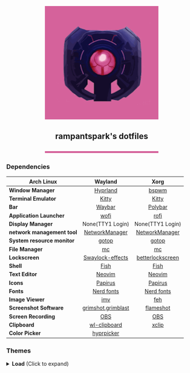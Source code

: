 <p align="center"><img src="https://github.com/rampantspark/rampant-dots/blob/main/img/96a9aca845b596ccc858eec33c4fbd48.png" width=300px></p>
<h2 align="center">rampantspark's dotfiles</h2>
<p align="center"><img src="https://github.com/rampantspark/rampant-dots/blob/main/img/196195007-ecebb290-2c6b-4fab-9e1e-2dbb12f7eb44.png" width=300px></p>


### Dependencies
|**Arch Linux**|Wayland|Xorg|
| - | :--: | :--: |
|**Window Manager**|[Hyprland](https://github.com/hyprwm/Hyprland)|[bspwm](https://github.com/baskerville/bspwm)|
|**Terminal Emulator**|[Kitty](https://github.com/kovidgoyal/kitty)|[Kitty](https://github.com/kovidgoyal/kitty)|
|**Bar**|[Waybar](https://github.com/Alexays/Waybar)|[Polybar](https://github.com/polybar/polybar)|
|**Application Launcher**|[wofi](https://github.com/lbonn/rofi)|[rofi](https://github.com/polybar/polybar)|
|**Display Manager**|None(TTY1 Login)|None(TTY1 Login)|
|**network management tool**|[NetworkManager](https://networkmanager.dev/)|[NetworkManager](https://networkmanager.dev/)|
|**System resource monitor**|[gotop](https://github.com/aristocratos/btop)|[gotop](https://github.com/aristocratos/btop)|
|**File Manager**|[mc](https://github.com/ranger/ranger)|[mc](https://github.com/ranger/ranger)|
|**Lockscreen**|[Swaylock-effects](https://github.com/mortie/swaylock-effects)|[betterlockscreen](https://github.com/meskarune/i3lock-fancy)|
|**Shell**|[Fish](https://github.com/fish-shell/fish-shell)|[Fish](https://github.com/fish-shell/fish-shell)|
|**Text Editor**|[Neovim](https://github.com/neovim/neovim)|[Neovim](https://github.com/neovim/neovim)|
|**Icons**|[Papirus](https://github.com/PapirusDevelopmentTeam/papirus-icon-theme)|[Papirus](https://github.com/PapirusDevelopmentTeam/papirus-icon-theme)|
|**Fonts**|[Nerd fonts](https://github.com/ryanoasis/nerd-fonts)|[Nerd fonts](https://github.com/ryanoasis/nerd-fonts)|
|**Image Viewer**|[imv](https://sr.ht/~exec64/imv/)|[feh](https://feh.finalrewind.org/)|
|**Screenshot Software**|[grimshot](https://github.com/swaywm/sway/blob/master/contrib/grimshot),[grimblast](https://github.com/hyprwm/contrib)|[flameshot](https://github.com/flameshot-org/flameshot)|
|**Screen Recording**|[OBS](https://obsproject.com)|[OBS](https://obsproject.com)|
|**Clipboard**|[wl-clipboard](https://github.com/bugaevc/wl-clipboard)|[xclip](https://opensource.com/article/19/7/xclip)|
|**Color Picker**|[hyprpicker](https://github.com/hyprwm/hyprpicker)||

### Themes
<details>
<summary><b>Load</b> <span style="font-size:14px;">(Click to expand) </span> </summary>

**rampant-purple**
![2023-01-12T02:21:59]([https://github.com/rampantspark/rampant-dots/blob/main/img/rampant-catppuccin.png])

https://github.com/rampantspark/rampant-dots/blob/main/img/rampant-catppuccin.png?raw=true
</details>


